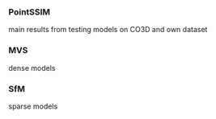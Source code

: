 ### PointSSIM
main results from testing models on CO3D and own dataset
### MVS
dense models
### SfM
sparse models
